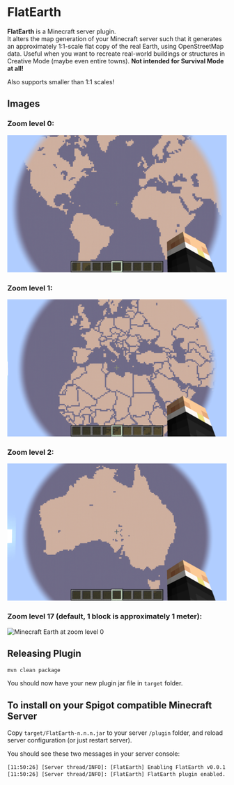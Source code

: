 # FlatEarth

**FlatEarth** is a Minecraft server plugin.  
It alters the map generation of your Minecraft server such that it generates an approximately 1:1-scale flat copy of
the real Earth, using OpenStreetMap data. Useful when you want to recreate real-world buildings or structures in
Creative Mode (maybe even entire towns). **Not intended for Survival Mode at all!**

Also supports smaller than 1:1 scales!

## Images

### Zoom level 0:

![Minecraft Earth at zoom level 0](/zoom_level_0.png)

### Zoom level 1:

![Minecraft Earth at zoom level 0](/zoom_level_1.png)

### Zoom level 2:

![Minecraft Earth at zoom level 0](/zoom_level_2.png)

### Zoom level 17 (default, 1 block is approximately 1 meter):

![Minecraft Earth at zoom level 0](/zoom_level_17.png)


## Releasing Plugin

    mvn clean package

You should now have your new plugin jar file in `target` folder.

## To install on your Spigot compatible Minecraft Server

Copy `target/FlatEarth-n.n.n.jar` to your server `/plugin` folder, and reload server configuration
(or just restart server).

You should see these two messages in your server console:

```
[11:50:26] [Server thread/INFO]: [FlatEarth] Enabling FlatEarth v0.0.1
[11:50:26] [Server thread/INFO]: [FlatEarth] FlatEarth plugin enabled.
```
